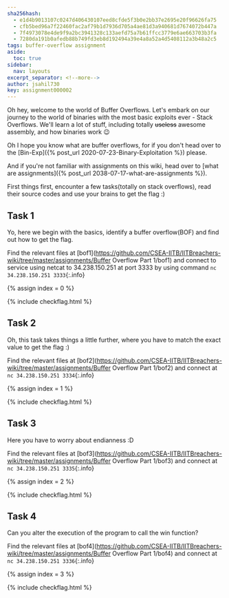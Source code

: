 ```yaml
---
sha256hash: 
  - e1d4b9013107c0247d406430107eed8cfde5f3b0e2bb37e2695e20f96626fa75
  - cfb5bed96a7f22460fac2af79b1d7936d705a4ae81d3a940681d7674072b447a
  - 7f4973078e4de9f9a2bc3941328c133aefd75a7b61ffcc3779e6ae663703b3fa
  - 7280da191b0afedb88b749fd3eb8d192494a39e4a8a52a4d5408112a3b48a2c5
tags: buffer-overflow assignment
aside:
  toc: true
sidebar:
  nav: layouts
excerpt_separator: <!--more-->
author: jsahil730
key: assignment000002
---
```


Oh hey, welcome to the world of Buffer Overflows. Let's embark on our journey
to the world of binaries with the most basic exploits ever - Stack Overflows.
We'll learn a lot of stuff, including totally ~~useless~~ awesome assembly, and
how binaries work :wink:
<!--more-->

Oh I hope you know what are buffer overflows, for if you don't head over to the [Bin-Exp]({% post_url 2020-07-23-Binary-Exploitation %}) please.

And if you're not familiar with assignments on this wiki, head over to [what are assignments]({% post_url 2038-07-17-what-are-assignments %}).

First things first, encounter a few tasks(totally on stack overflows), read their source codes and use your brains to get the flag :)

## Task 1
Yo, here we begin with the basics, identify a buffer overflow(BOF) and find out how
to get the flag. 

Find the relevant files at [bof1](https://github.com/CSEA-IITB/IITBreachers-wiki/tree/master/assignments/Buffer Overflow Part 1/bof1) and connect to service using netcat to 34.238.150.251 at port 3333 by using command `nc 34.238.150.251 3333`{:.info}

{% assign index = 0 %}

{% include checkflag.html %}

## Task 2
Oh, this task takes things a little further, where you have to match the exact value to get the flag :) 

Find the relevant files at [bof2](https://github.com/CSEA-IITB/IITBreachers-wiki/tree/master/assignments/Buffer Overflow Part 1/bof2) and connect at `nc 34.238.150.251 3334`{:.info}

{% assign index = 1 %}

{% include checkflag.html %}

## Task 3
Here you have to worry about endianness :D

Find the relevant files at [bof3](https://github.com/CSEA-IITB/IITBreachers-wiki/tree/master/assignments/Buffer Overflow Part 1/bof3) and connect at `nc 34.238.150.251 3335`{:.info}

{% assign index = 2 %}

{% include checkflag.html %}

## Task 4
Can you alter the execution of the program to call the win function?

Find the relevant files at [bof4](https://github.com/CSEA-IITB/IITBreachers-wiki/tree/master/assignments/Buffer Overflow Part 1/bof4) and connect at `nc 34.238.150.251 3336`{:.info}

{% assign index = 3 %}

{% include checkflag.html %}